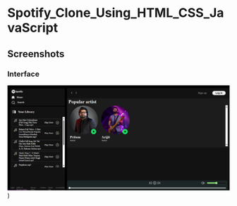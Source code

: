 # Spotify_Clone_Using_HTML_CSS_JavaScript

## Screenshots

### Interface
![Interface](https://github.com/Debjit1729/Spotify_Clone_Using_HTML_CSS_JavaScript/blob/main/Screenshot%202025-06-30%20010622.png))


